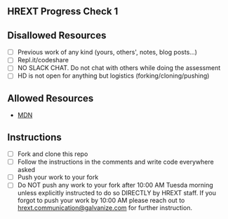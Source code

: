 ## HREXT Progress Check 1

## Disallowed Resources
- [ ] Previous work of any kind (yours, others', notes, blog posts...)
- [ ] Repl.it/codeshare
- [ ] NO SLACK CHAT. Do not chat with others while doing the assessment
- [ ] HD is not open for anything but logistics (forking/cloning/pushing)

## Allowed Resources
- [MDN](https://developer.mozilla.org/en-US/)

## Instructions
- [ ] Fork and clone this repo
- [ ] Follow the instructions in the comments and write code everywhere asked
- [ ] Push your work to your fork
- [ ] Do NOT push any work to your fork after 10:00 AM Tuesda morning unless explicitly instructed to do so DIRECTLY by HREXT staff. If you forgot to push your work by 10:00 AM please reach out to hrext.communication@galvanize.com for further instruction.
